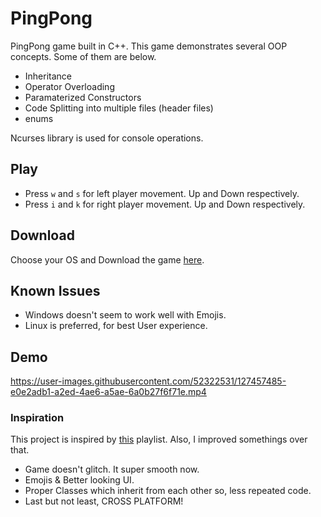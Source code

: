 # PingPong

PingPong game built in C++. This game demonstrates several OOP concepts. Some of them are below.

- Inheritance
- Operator Overloading
- Paramaterized Constructors
- Code Splitting into multiple files (header files)
- enums

Ncurses library is used for console operations.

## Play

- Press `w` and `s` for left player movement. Up and Down respectively.
- Press `i` and `k` for right player movement. Up and Down respectively.

## Download

Choose your OS and Download the game [here](https://github.com/CITIZENDOT/PingPong/releases/tag/1.0.0).

## Known Issues

- Windows doesn't seem to work well with Emojis.
- Linux is preferred, for best User experience.

## Demo

https://user-images.githubusercontent.com/52322531/127457485-e0e2adb1-a2ed-4ae6-a5ae-6a0b27f6f71e.mp4

### Inspiration

This project is inspired by [this](https://youtube.com/playlist?list=PLrjEQvEart7faAurUFBS0zHyxktPUuyEI) playlist. Also, I improved somethings over that.

- Game doesn't glitch. It super smooth now.
- Emojis & Better looking UI.
- Proper Classes which inherit from each other so, less repeated code.
- Last but not least, CROSS PLATFORM!
